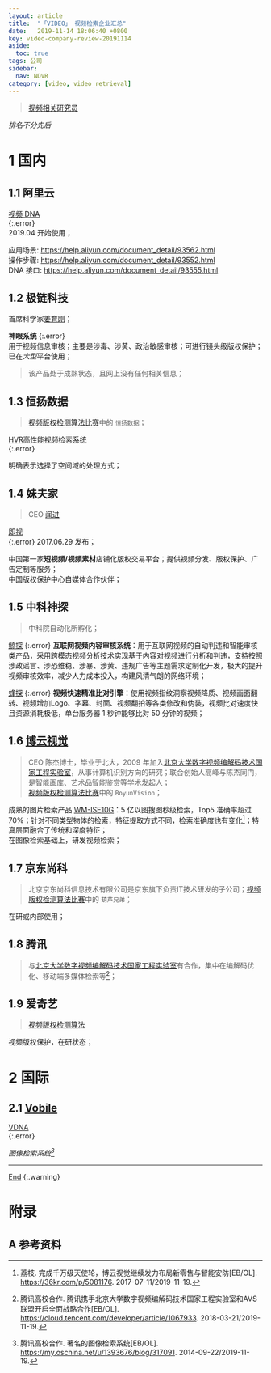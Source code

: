 ```yaml
---
layout: article
title:  "「VIDEO」 视频检索企业汇总"
date:   2019-11-14 18:06:40 +0800
key: video-company-review-20191114
aside:
  toc: true
tags: 公司
sidebar:
  nav: NDVR
category: [video, video_retrieval]
---
```

<span id='head'></span>  
>[视频相关研究员](/video/video_retrieval/2019/11/15/scientist.html)     


<!--more-->
*排名不分先后*  

# 1 国内
## 1.1 阿里云
[视频 DNA](https://ai.aliyun.com/vi/dna)    
{:.error}  
2019.04 开始使用；    

应用场景: <https://help.aliyun.com/document_detail/93562.html>     
操作步骤: <https://help.aliyun.com/document_detail/93552.html>     
DNA 接口: <https://help.aliyun.com/document_detail/93555.html>     

## 1.2 极链科技
首席科学家[姜育刚](/video/video_retrieval/2019/11/15/scientist.html#11-姜育刚)；   

**神眼系统**
{:.error}  
用于视频信息审核；主要是涉毒、涉黄、政治敏感审核；可进行镜头级版权保护；     
已在*大型*平台使用；     
>该产品处于成熟状态，且网上没有任何相关信息；      

## 1.3 恒扬数据
>[视频版权检测算法比赛](https://www.datafountain.cn/competitions/354)中的 `恒扬数据`；      

[HVR高性能视频检索系统](http://www.semptian.com/proinfo/155.html)     
{:.error}

明确表示选择了空间域的处理方式；    

## 1.4 妹夫家
>CEO [闻进](https://baike.baidu.com/item/%E5%A6%B9%E5%A4%AB%E5%AE%B6)    

[即视](http://www.geesee.com/)    
{:.error}
2017.06.29 发布；     

中国第一家**短视频/视频素材**店铺化版权交易平台；提供视频分发、版权保护、广告定制等服务；      
中国版权保护中心自媒体合作伙伴；    

## 1.5 中科神探
>中科院自动化所孵化；    

[鲸探](http://www.cas-st.com/product-whale.html)
{:.error}
**互联网视频内容审核系统**：用于互联网视频的自动判违和智能审核类产品，采用跨模态视频分析技术实现基于内容对视频进行分析和判违，支持按照涉政谣言、涉恐维稳、涉暴、涉黄、违规广告等主题需求定制化开发，极大的提升视频审核效率，减少人力成本投入，构建风清气朗的网络环境；      

[蜂探](http://www.cas-st.com/product-bee.html)
{:.error}
**视频快速精准比对引擎**：使用视频指纹洞察视频降质、视频画面翻转、视频增加Logo、字幕、封面、视频翻拍等各类修改和伪装，视频比对速度快且资源消耗极低，单台服务器 1 秒钟能够比对 50 分钟的视频；         

## 1.6 [博云视觉](http://www.boyunvision.com.cn/)
>CEO 陈杰博士，毕业于北大，2009 年加入[北京大学数字视频编解码技术国家工程实验室](/video/video_retrieval/2019/11/15/scientist.html#14NELVT)，从事计算机识别方向的研究；联合创始人高峰与陈杰同门，是智能画库、艺术品智能鉴赏等学术发起人；      
[视频版权检测算法比赛](https://www.datafountain.cn/competitions/354)中的 `BoyunVision`；      

成熟的图片检索产品 [WM-ISE10G](http://www.boyunvision.com.cn/mapsearch.html)：5 亿以图搜图秒级检索，Top5 准确率超过 70%；针对不同类型物体的检索，特征提取方式不同，检索准确度也有变化[^1]；特真层面融合了传统和深度特征；        
在图像检索基础上，研发视频检索；   

## 1.7 京东尚科
>北京京东尚科信息技术有限公司是京东旗下负责IT技术研发的子公司；[视频版权检测算法比赛](https://www.datafountain.cn/competitions/354)中的 `葫芦兄弟`；      

在研或内部使用；   

## 1.8 腾讯
>与[北京大学数字视频编解码技术国家工程实验室](/video/video_retrieval/2019/11/15/scientist.html#14NELVT)有合作，集中在编解码优化、移动端多媒体检索等[^2]；     


## 1.9 爱奇艺
>[视频版权检测算法](https://www.datafountain.cn/competitions/354)    

视频版权保护，在研状态；   


# 2 国际
## 2.1 [Vobile](http://www.vobilegroup.com/)     
[VDNA](http://www.vobilegroup.com/technology)    
{:.error}  

*图像检索系统[^3]*    

-------------------  
[End](#head)
{:.warning}  


# 附录


## A 参考资料
[^1]: 荔枝. 完成千万级天使轮，博云视觉继续发力布局新零售与智能安防[EB/OL]. <https://36kr.com/p/5081176>. 2017-07-11/2019-11-19.        
[^2]: 腾讯高校合作. 腾讯携手北京大学数字视频编解码技术国家工程实验室和AVS联盟开启全面战略合作[EB/OL]. <https://cloud.tencent.com/developer/article/1067933>. 2018-03-21/2019-11-19.        
[^3]: 腾讯高校合作. 著名的图像检索系统[EB/OL]. <https://my.oschina.net/u/1393676/blog/317091>. 2014-09-22/2019-11-19.        
